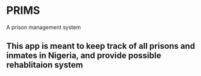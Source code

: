 # PRIMS
A prison management system

## This app is meant to keep track of all prisons and inmates in Nigeria, and provide possible rehablitaion system 

